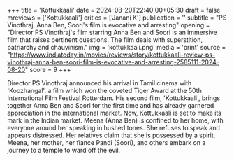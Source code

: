 +++
title = 'Kottukkaali'
date = 2024-08-20T22:40:00+05:30
draft = false
mreviews = ['Kottukkaali']
critics = ['Janani K']
publication = ''
subtitle = "PS Vinothraj, Anna Ben, Soori's film is evocative and arresting"
opening = "Director PS Vinothraj's film starring Anna Ben and Soori is an immersive film that raises pertinent questions. The film deals with superstition, patriarchy and chauvinism."
img = 'kottukkaali.png'
media = 'print'
source = "https://www.indiatoday.in/movies/reviews/story/kottukkaali-review-ps-vinothraj-anna-ben-soori-film-is-evocative-and-arresting-2585111-2024-08-20"
score = 9
+++

Director PS Vinothraj announced his arrival in Tamil cinema with 'Koozhangal', a film which won the coveted Tiger Award at the 50th International Film Festival Rotterdam. His second film, 'Kottukkaali', brings together Anna Ben and Soori for the first time and has already garnered appreciation in the international market. Now, Kottukkaali is set to make its mark in the Indian market. Meena (Anna Ben) is confined to her home, with everyone around her speaking in hushed tones. She refuses to speak and appears distressed. Her relatives claim that she is possessed by a spirit. Meena, her mother, her fiance Pandi (Soori), and others embark on a journey to a temple to ward off the evil.
